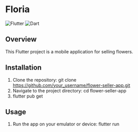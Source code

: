 # Floria

![Flutter](https://img.shields.io/badge/Flutter-2.10.0-blue)
![Dart](https://img.shields.io/badge/Dart-2.15.0-blue)

## Overview
This Flutter project is a mobile application for selling flowers.

## Installation
1. Clone the repository:
   git clone https://github.com/your_username/flower-seller-app.git
2. Navigate to the project directory:
   cd flower-seller-app
3. flutter pub get

## Usage
1. Run the app on your emulator or device:
   flutter run
